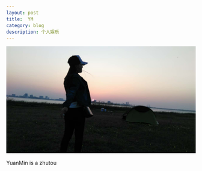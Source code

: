 ```yaml
---
layout: post
title:  YM
category: blog
description: 个人娱乐
---
```

![chuangdan](/images/entertainment/ym.jpg)

YuanMin is a zhutou

